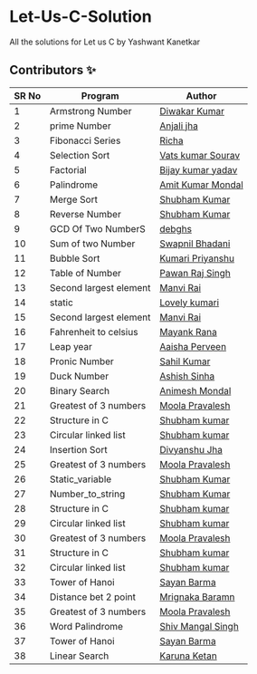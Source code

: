# Let-Us-C-Solution

All the solutions for Let us C by Yashwant Kanetkar

## Contributors ✨

SR No   | Program | Author  
--- | --- | ---
1 | Armstrong Number | [Diwakar Kumar](https://github.com/diwakar1593)
2 | prime Number | [Anjali jha](https://github.com/Anjalijha12345)
3 | Fibonacci Series | [Richa](https://github.com/Richachoudhary853)
4 | Selection Sort   |[Vats kumar Sourav](https://github.com/Vatss9)
5 | Factorial | [Bijay kumar yadav](https://github.com/bijaykumarshiv)
6 | Palindrome | [Amit Kumar Mondal](https://github.com/Amit5620)
7 | Merge Sort | [Shubham Kumar](https://github.com/Shubham1450)
8 | Reverse Number | [Shubham Kumar](https://github.com/Shubham1450)
9 | GCD Of Two NumberS | [debghs](https://github.com/debghs)
10 | Sum of two Number | [Swapnil Bhadani](https://github.com/swapnilb102)
11 | Bubble Sort   | [Kumari Priyanshu](https://github.com/KumariPriyanshu15)
12 | Table of Number | [Pawan Raj Singh](https://github.com/pawanrajsingh2088)
13 | Second largest element | [Manvi Rai](https://github.com/manvi-rai)
14 | static   | [Lovely kumari](https://github.com/Lovely1506)
15 | Second largest element | [Manvi Rai](https://github.com/manvi-rai)
16 | Fahrenheit to celsius  | [Mayank Rana](https://github.com/mayankrana2000)
17 | Leap year  | [Aaisha Perveen](https://github.com/aaisha26)
18 | Pronic Number | [Sahil Kumar](https://github.com/SahilKumarIN)
19 | Duck Number | [Ashish Sinha](https://github.com/ashishbuster)
20 | Binary Search | [Animesh Mondal](https://github.com/animeshMondal-crypto)
21 |Greatest of 3 numbers | [Moola Pravalesh](https://github.com/MoolaPravalesh19)
22 |Structure in C | [Shubham kumar](https://github.com/Shubham1450)
23 |Circular linked list | [Shubham kumar](https://github.com/Shubham1450)
24 |Insertion Sort | [Divyanshu Jha](https://github.com/divyanshu29jha)
25 |Greatest of 3 numbers | [Moola Pravalesh](https://github.com/MoolaPravalesh19)
26 |Static_variable | [Shubham Kumar](https://github.com/Shubham1450)
27 |Number_to_string | [Shubham Kumar](https://github.com/Shubham1450)
28 |Structure in C | [Shubham kumar](https://github.com/Shubham1450)
29 |Circular linked list | [Shubham kumar](https://github.com/Shubham1450)
30 |Greatest of 3 numbers | [Moola Pravalesh](https://github.com/MoolaPravalesh19)
31 |Structure in C | [Shubham kumar](https://github.com/Shubham1450)
32 |Circular linked list | [Shubham kumar](https://github.com/Shubham1450)
33 | Tower of Hanoi | [Sayan Barma](https://github.com/N00BSC00B)
34 | Distance bet 2 point | [Mrignaka Baramn](https://github.com/onemriganka)
35 |Greatest of 3 numbers | [Moola Pravalesh](https://github.com/MoolaPravalesh19)
36 |Word Palindrome | [Shiv Mangal Singh](https://github.com/mangal2003)
37 | Tower of Hanoi | [Sayan Barma](https://github.com/N00BSC00B)
38 | Linear Search | [Karuna Ketan](https://github.com/karunaket)

